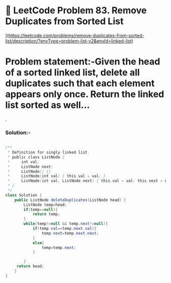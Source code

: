 # 📌 LeetCode Problem 83. Remove Duplicates from Sorted List
](https://leetcode.com/problems/remove-duplicates-from-sorted-list/description/?envType=problem-list-v2&envId=linked-list)

# **Problem statement:-Given the head of a sorted linked list, delete all duplicates such that each element appears only once. Return the linked list sorted as well...**

.

### Solution:-

``` java

/**
 * Definition for singly-linked list.
 * public class ListNode {
 *     int val;
 *     ListNode next;
 *     ListNode() {}
 *     ListNode(int val) { this.val = val; }
 *     ListNode(int val, ListNode next) { this.val = val; this.next = next; }
 * }
 */
class Solution {
    public ListNode deleteDuplicates(ListNode head) {
        ListNode temp=head;
        if(temp==null){
            return temp;
        }
        while(temp!=null && temp.next!=null){
            if(temp.val==temp.next.val){
                temp.next=temp.next.next;
            }
            else{
                temp=temp.next;
            }

        }
     return head;
    }
}
